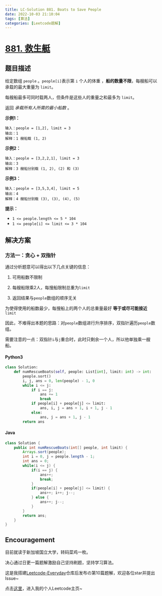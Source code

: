 ```yaml
---
title: LC-Solution 881. Boats to Save People
date: 2022-10-03 21:10:04
tags: [算法]
categories: [Leetcode题解]
---
```


# [881. 救生艇](https://leetcode.cn/problems/boats-to-save-people/)

## 题目描述

给定数组 `people` 。`people[i]`表示第 `i` 个人的体重 ，**船的数量不限**，每艘船可以承载的最大重量为 `limit`。

每艘船最多可同时载两人，但条件是这些人的重量之和最多为 `limit`。

返回 *承载所有人所需的最小船数* 。

**示例1：**

```
输入：people = [1,2], limit = 3
输出：1
解释：1 艘船载 (1, 2)
```

**示例2：**

```
输入：people = [3,2,2,1], limit = 3
输出：3
解释：3 艘船分别载 (1, 2), (2) 和 (3)
```

**示例3：**

```
输入：people = [3,5,3,4], limit = 5
输出：4
解释：4 艘船分别载 (3), (3), (4), (5)
```

**提示：**

- `1 <= people.length <= 5 * 104`
- `1 <= people[i] <= limit <= 3 * 104`

## 解决方案

### 方法一：贪心 + 双指针

通过分析题意可以得出以下几点关键的信息：

1. 可用船数不限制
  
2. 每艘船限乘2人，每搜船限制总重为`limit`
  
3. 返回结果与`people`数组的顺序无关
  

为使得使用的船数最少，每搜船上的两个人的总重量最好 **等于或尽可能接近** `limit`

因此，不难得出本题的思路：对`people`数组进行升序排序，双指针遍历`people`数组。

需要注意的一点：双指针`i`与`j`重合时，此时只剩余一个人，所以他单独乘一艘船。

#### Python3

```python
class Solution:
    def numRescueBoats(self, people: List[int], limit: int) -> int:
        people.sort()
        i, j, ans = 0, len(people) - 1, 0
        while i <= j:
            if i == j:
                ans += 1
                break
            if people[i] + people[j] <= limit:
                ans, i, j = ans + 1, i + 1, j - 1
            else:
                ans, j = ans + 1, j - 1
        return ans
```

#### Java

```java
class Solution {
    public int numRescueBoats(int[] people, int limit) {
        Arrays.sort(people);
        int i = 0, j = people.length - 1;
        int ans = 0;
        while(i <= j) {
            if(i == j) {
                ans++;
                break;
            }
            if(people[i] + people[j] <= limit) {
                ans++; i++; j--;
            } else {
                ans++; j--;
            }
        }
        return ans;
    }
}
```

## Encouragement

目前就读于新加坡国立大学，转码菜鸡一枚。

决心通过日更一篇题解激励自己坚持刷题，坚持学习算法。

这是我搭建[Leetcode-Everyday](https://github.com/ltyzzzxxx/Leetcode-Everyday)仓库后发布の第10篇题解，欢迎各位star并提出Issue~

点击[这里](https://leetcode.cn/u/ltyzzz/)，进入我的个人Leetcode主页~